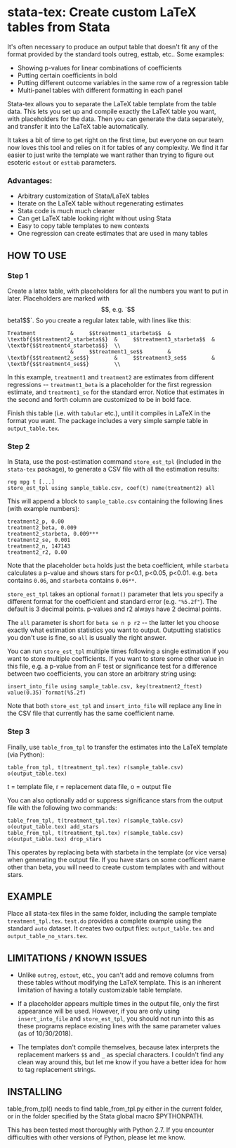 # stata-tex: Create custom LaTeX tables from Stata

It's often necessary to produce an output table that doesn't fit any
of the format provided by the standard tools outreg, esttab, etc..
Some examples: 
- Showing p-values for linear combinations of coefficients 
- Putting certain coefficients in bold 
- Putting different outcome variables in the same row of a regression table 
- Multi-panel tables with different formatting in each panel

Stata-tex allows you to separate the LaTeX table template from the
table data. This lets you set up and compile exactly the LaTeX table
you want, with placeholders for the data. Then you can generate the
data separately, and transfer it into the LaTeX table automatically.

It takes a bit of time to get right on the first time, but everyone on
our team now loves this tool and relies on it for tables of any
complexity. We find it far easier to just write the template we want
rather than trying to figure out esoteric `estout` or `esttab`
parameters.

### Advantages:
- Arbitrary customization of Stata/LaTeX tables
- Iterate on the LaTeX table without regenerating estimates
- Stata code is much much cleaner
- Can get LaTeX table looking right without using Stata
- Easy to copy table templates to new contexts
- One regression can create estimates that are used in many tables

## HOW TO USE

### Step 1

Create a latex table, with placeholders for all the numbers you want
to put in later.  Placeholders are marked with $$, e.g. `$$beta1$$`.  So
you create a regular latex table, with lines like this:

    Treatment           &     $$treatment1_starbeta$$  &     \textbf{$$treatment2_starbeta$$}  &     $$treatment3_starbeta$$  &     \textbf{$$treatment4_starbeta$$}  \\
                        &     $$treatment1_se$$        &     \textbf{$$treatment2_se$$}        &     $$treatment3_se$$        &     \textbf{$$treatment4_se$$}        \\

In this example, `treatment1` and `treatment2` are estimates from different
regressions -- `treatment1_beta` is a placeholder for the first regression
estimate, and `treatment1_se` for the standard error. Notice that estimates
in the second and forth column are customized to be in bold face.

Finish this table (i.e. with `tabular` etc.), until it compiles in
LaTeX in the format you want. The package includes a very simple
sample table in `output_table.tex`.

### Step 2

In Stata, use the post-estimation command `store_est_tpl` (included in
the `stata-tex` package), to generate a CSV file with all the estimation results:

    reg mpg t [...]
    store_est_tpl using sample_table.csv, coef(t) name(treatment2) all

This will append a block to `sample_table.csv` containing the
following lines (with example numbers):

    treatment2_p, 0.00
    treatment2_beta, 0.009
    treatment2_starbeta, 0.009***
    treatment2_se, 0.001
    treatment2_n, 147143
    treatment2_r2, 0.00

Note that the placeholder `beta` holds just the beta coefficient,
while `starbeta` calculates a p-value and shows stars for p<0.1, p<0.05,
p<0.01. e.g. `beta` contains `0.06`, and `starbeta` contains `0.06**`.

`store_est_tpl` takes an optional `format()` parameter that lets you
specify a different format for the coefficient and standard error
(e.g. `"%5.2f"`). The default is 3 decimal points.  p-values and r2
always have 2 decimal points.

The `all` parameter is short for `beta se n p r2` -- the latter let
you choose exactly what estimation statistics you want to
output. Outputting statistics you don't use is fine, so `all` is
usually the right answer.

You can run `store_est_tpl` multiple times following a single
estimation if you want to store multiple coefficients.  If you want to
store some other value in this file, e.g. a p-value from an F test or
significance test for a difference between two coefficients, you can
store an arbitrary string using:

    insert_into_file using sample_table.csv, key(treatment2_ftest) value(0.35) format(%5.2f)

Note that both `store_est_tpl` and `insert_into_file` will replace any
line in the CSV file that currently has the same coefficient
name.

### Step 3

Finally, use `table_from_tpl` to transfer the estimates into the LaTeX
template (via Python):

    table_from_tpl, t(treatment_tpl.tex) r(sample_table.csv) o(output_table.tex) 

t = template file, r = replacement data file, o = output file

You can also optionally add or suppress significance stars from the output file with the following two commands:

    table_from_tpl, t(treatment_tpl.tex) r(sample_table.csv) o(output_table.tex) add_stars
    table_from_tpl, t(treatment_tpl.tex) r(sample_table.csv) o(output_table.tex) drop_stars

This operates by replacing beta with starbeta in the template (or vice
versa) when generating the output file. If you have stars on some
coefficent name other than beta, you will need to create custom
templates with and without stars.

## EXAMPLE

Place all stata-tex files in the same folder, including the sample
template `treatment_tpl.tex`.  `test.do` provides a complete example
using the standard `auto` dataset. It creates two output files:
`output_table.tex` and `output_table_no_stars.tex`.

## LIMITATIONS / KNOWN ISSUES

- Unlike `outreg`, `estout`, etc., you can't add and remove columns from
these tables without modifying the LaTeX template. This is an inherent
limitation of having a totally customizable table template.

- If a placeholder appears multiple times in the output file, only the
first appearance will be used. However, if you are only using
`insert_into_file` and `store_est_tpl`, you should not run into this
as these programs replace existing lines with the same parameter
values (as of 10/30/2018).

- The templates don't compile themselves, because latex interprets the
  replacement markers `$$` and `_` as special characters. I couldn't
  find any clean way around this, but let me know if you have a better
  idea for how to tag replacement strings.

## INSTALLING

table_from_tpl() needs to find table_from_tpl.py either in the current
folder, or in the folder specified by the Stata global macro $PYTHONPATH.

This has been tested most thoroughly with Python 2.7. If you encounter
difficulties with other versions of Python, please let me know.
